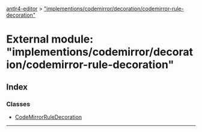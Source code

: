 [antlr4-editor](../README.md) > ["implementions/codemirror/decoration/codemirror-rule-decoration"](../modules/_implementions_codemirror_decoration_codemirror_rule_decoration_.md)

# External module: "implementions/codemirror/decoration/codemirror-rule-decoration"

## Index

### Classes

* [CodeMirrorRuleDecoration](../classes/_implementions_codemirror_decoration_codemirror_rule_decoration_.codemirrorruledecoration.md)

---

